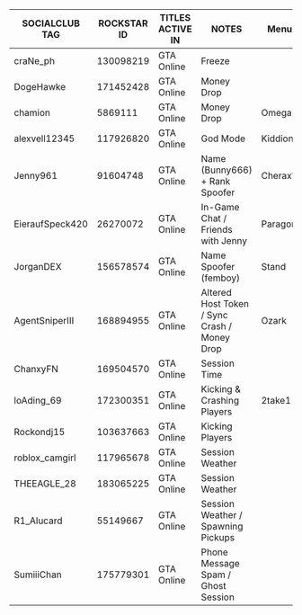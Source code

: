 SOCIALCLUB TAG | ROCKSTAR ID | TITLES ACTIVE IN | NOTES | Menu
------------ | ------------- | ------------- | ------------- | ------------- 
craNe_ph     | 130098219     | GTA Online    | Freeze     | 
DogeHawke    | 171452428     | GTA Online    | Money Drop | 
chamion      | 5869111       | GTA Online    | Money Drop | Omega
alexvell12345     | 117926820       | GTA Online    | God Mode | Kiddions
Jenny961    | 91604748      | GTA Online    | Name (Bunny666) + Rank Spoofer | Cherax?
EieraufSpeck420    | 26270072     | GTA Online    | In-Game Chat / Friends with Jenny | Paragon
JorganDEX    | 156578574    | GTA Online    | Name Spoofer (femboy) | Stand
AgentSniperIII   | 168894955    | GTA Online    | Altered Host Token / Sync Crash / Money Drop | Ozark
ChanxyFN   | 169504570    | GTA Online    | Session Time | 
loAding_69 | 172300351    | GTA Online    | Kicking & Crashing Players | 2take1
Rockondj15 | 103637663    | GTA Online    | Kicking Players | 
roblox_camgirl | 117965678    | GTA Online    | Session Weather | 
THEEAGLE_28 | 183065225   | GTA Online    | Session Weather | 
R1_Alucard | 55149667   | GTA Online    | Session Weather / Spawning Pickups | 
SumiiiChan | 175779301  | GTA Online    | Phone Message Spam / Ghost Session | 
